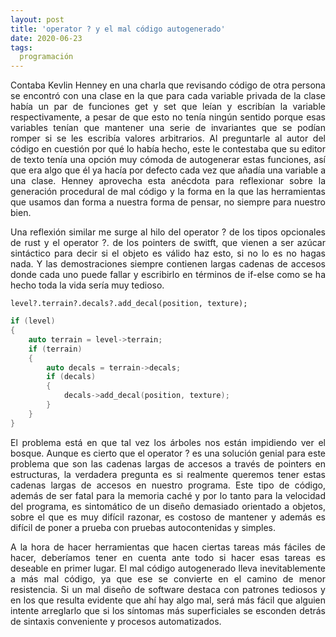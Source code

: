 ```yaml
---
layout: post
title: 'operator ? y el mal código autogenerado'
date: 2020-06-23
tags:
  programación
---
```

<p style='text-align: justify;'>Contaba Kevlin Henney en una charla que revisando código de otra persona se encontró con una clase en la que para cada variable privada de la clase había un par de funciones get y set que leían y escribían la variable respectivamente, a pesar de que esto no tenía ningún sentido porque esas variables tenían que mantener una serie de invariantes que se podían romper si se les escribía valores arbitrarios. Al preguntarle al autor del código en cuestión por qué lo había hecho, este le contestaba que su editor de texto tenía una opción muy cómoda de autogenerar estas funciones, así que era algo que él ya hacía por defecto cada vez que añadía una variable a una clase. Henney aprovecha esta anécdota para reflexionar sobre la generación procedural de mal código y la forma en la que las herramientas que usamos dan forma a nuestra forma de pensar, no siempre para nuestro bien.</p>

<p style='text-align: justify;'>Una reflexión similar me surge al hilo del operator ? de los tipos opcionales de rust y el operator ?. de los pointers de switft, que vienen a ser azúcar sintáctico para decir si el objeto es válido haz esto, si no lo es no hagas nada. Y las demostraciones siempre contienen largas cadenas de accesos donde cada uno puede fallar y escribirlo en términos de if-else como se ha hecho toda la vida sería muy tedioso.</p>

`level?.terrain?.decals?.add_decal(position, texture);`

```cpp
if (level)
{
	auto terrain = level->terrain;
	if (terrain)
	{
		auto decals = terrain->decals;
		if (decals)
		{
			decals->add_decal(position, texture);
		}
	}
}
```

<p style='text-align: justify;'>El problema está en que tal vez los árboles nos están impidiendo ver el bosque. Aunque es cierto que el operator ? es una solución genial para este problema que son las cadenas largas de accesos a través de pointers en estructuras, la verdadera pregunta es si realmente queremos tener estas cadenas largas de accesos en nuestro programa. Este tipo de código, además de ser fatal para la memoria caché y por lo tanto para la velocidad del programa, es sintomático de un diseño demasiado orientado a objetos, sobre el que es muy difícil razonar, es costoso de mantener y además es difícil de poner a prueba con pruebas autocontenidas y simples.</p>

<p style='text-align: justify;'>A la hora de hacer herramientas que hacen ciertas tareas más fáciles de hacer, deberíamos tener en cuenta ante todo si hacer esas tareas es deseable en primer lugar. El mal código autogenerado lleva inevitablemente a más mal código, ya que ese se convierte en el camino de menor resistencia. Si un mal diseño de software destaca con patrones tediosos y en los que resulta evidente que ahí hay algo mal, será más fácil que alguien intente arreglarlo que si los síntomas más superficiales se esconden detrás de sintaxis conveniente y procesos automatizados.</p>

